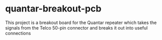 # quantar-breakout-pcb
This project is a breakout board for the Quantar repeater which takes the signals from the Telco 50-pin connector and breaks it out into useful connections
